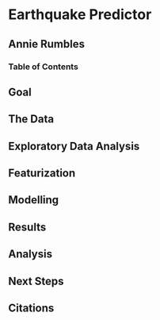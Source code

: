# Earthquake Predictor
## Annie Rumbles

### Table of Contents


## Goal

## The Data

## Exploratory Data Analysis

## Featurization

## Modelling

## Results

## Analysis

## Next Steps

## Citations
